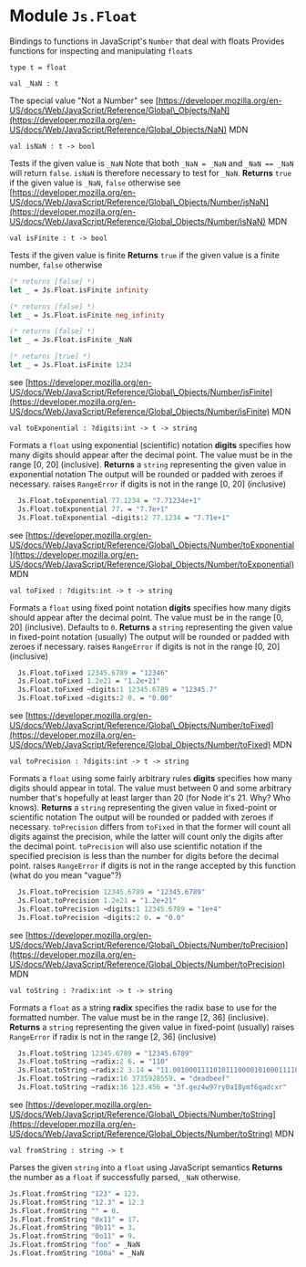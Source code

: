# Module `Js.Float`
Bindings to functions in JavaScript's `Number` that deal with floats
Provides functions for inspecting and manipulating `float`s
```
type t = float
```
```
val _NaN : t
```
The special value "Not a Number"
see [https://developer.mozilla.org/en-US/docs/Web/JavaScript/Reference/Global\_Objects/NaN](https://developer.mozilla.org/en-US/docs/Web/JavaScript/Reference/Global_Objects/NaN) MDN
```
val isNaN : t -> bool
```
Tests if the given value is `_NaN`
Note that both `_NaN = _NaN` and `_NaN == _NaN` will return `false`. `isNaN` is therefore necessary to test for `_NaN`.
**Returns** `true` if the given value is `_NaN`, `false` otherwise
see [https://developer.mozilla.org/en-US/docs/Web/JavaScript/Reference/Global\_Objects/Number/isNaN](https://developer.mozilla.org/en-US/docs/Web/JavaScript/Reference/Global_Objects/Number/isNaN) MDN
```
val isFinite : t -> bool
```
Tests if the given value is finite
**Returns** `true` if the given value is a finite number, `false` otherwise
```ocaml
(* returns [false] *)
let _ = Js.Float.isFinite infinity

(* returns [false] *)
let _ = Js.Float.isFinite neg_infinity

(* returns [false] *)
let _ = Js.Float.isFinite _NaN

(* returns [true] *)
let _ = Js.Float.isFinite 1234
```
see [https://developer.mozilla.org/en-US/docs/Web/JavaScript/Reference/Global\_Objects/Number/isFinite](https://developer.mozilla.org/en-US/docs/Web/JavaScript/Reference/Global_Objects/Number/isFinite) MDN
```
val toExponential : ?digits:int -> t -> string
```
Formats a `float` using exponential (scientific) notation
**digits** specifies how many digits should appear after the decimal point. The value must be in the range \[0, 20\] (inclusive).
**Returns** a `string` representing the given value in exponential notation
The output will be rounded or padded with zeroes if necessary.
raises `RangeError` if digits is not in the range \[0, 20\] (inclusive)
```ocaml
  Js.Float.toExponential 77.1234 = "7.71234e+1"
  Js.Float.toExponential 77. = "7.7e+1"
  Js.Float.toExponential ~digits:2 77.1234 = "7.71e+1"
```
see [https://developer.mozilla.org/en-US/docs/Web/JavaScript/Reference/Global\_Objects/Number/toExponential](https://developer.mozilla.org/en-US/docs/Web/JavaScript/Reference/Global_Objects/Number/toExponential) MDN
```
val toFixed : ?digits:int -> t -> string
```
Formats a `float` using fixed point notation
**digits** specifies how many digits should appear after the decimal point. The value must be in the range \[0, 20\] (inclusive). Defaults to `0`.
**Returns** a `string` representing the given value in fixed-point notation (usually)
The output will be rounded or padded with zeroes if necessary.
raises `RangeError` if digits is not in the range \[0, 20\] (inclusive)
```ocaml
  Js.Float.toFixed 12345.6789 = "12346"
  Js.Float.toFixed 1.2e21 = "1.2e+21"
  Js.Float.toFixed ~digits:1 12345.6789 = "12345.7"
  Js.Float.toFixed ~digits:2 0. = "0.00"
```
see [https://developer.mozilla.org/en-US/docs/Web/JavaScript/Reference/Global\_Objects/Number/toFixed](https://developer.mozilla.org/en-US/docs/Web/JavaScript/Reference/Global_Objects/Number/toFixed) MDN
```
val toPrecision : ?digits:int -> t -> string
```
Formats a `float` using some fairly arbitrary rules
**digits** specifies how many digits should appear in total. The value must between 0 and some arbitrary number that's hopefully at least larger than 20 (for Node it's 21. Why? Who knows).
**Returns** a `string` representing the given value in fixed-point or scientific notation
The output will be rounded or padded with zeroes if necessary.
`toPrecision` differs from `toFixed` in that the former will count all digits against the precision, while the latter will count only the digits after the decimal point. `toPrecision` will also use scientific notation if the specified precision is less than the number for digits before the decimal point.
raises `RangeError` if digits is not in the range accepted by this function (what do you mean "vague"?)
```ocaml
  Js.Float.toPrecision 12345.6789 = "12345.6789"
  Js.Float.toPrecision 1.2e21 = "1.2e+21"
  Js.Float.toPrecision ~digits:1 12345.6789 = "1e+4"
  Js.Float.toPrecision ~digits:2 0. = "0.0"
```
see [https://developer.mozilla.org/en-US/docs/Web/JavaScript/Reference/Global\_Objects/Number/toPrecision](https://developer.mozilla.org/en-US/docs/Web/JavaScript/Reference/Global_Objects/Number/toPrecision) MDN
```
val toString : ?radix:int -> t -> string
```
Formats a `float` as a string
**radix** specifies the radix base to use for the formatted number. The value must be in the range \[2, 36\] (inclusive).
**Returns** a `string` representing the given value in fixed-point (usually)
raises `RangeError` if radix is not in the range \[2, 36\] (inclusive)
```ocaml
  Js.Float.toString 12345.6789 = "12345.6789"
  Js.Float.toString ~radix:2 6. = "110"
  Js.Float.toString ~radix:2 3.14 = "11.001000111101011100001010001111010111000010100011111"
  Js.Float.toString ~radix:16 3735928559. = "deadbeef"
  Js.Float.toString ~radix:36 123.456 = "3f.gez4w97ry0a18ymf6qadcxr"
```
see [https://developer.mozilla.org/en-US/docs/Web/JavaScript/Reference/Global\_Objects/Number/toString](https://developer.mozilla.org/en-US/docs/Web/JavaScript/Reference/Global_Objects/Number/toString) MDN
```
val fromString : string -> t
```
Parses the given `string` into a `float` using JavaScript semantics
**Returns** the number as a `float` if successfully parsed, `_NaN` otherwise.
```ocaml
Js.Float.fromString "123" = 123.
Js.Float.fromString "12.3" = 12.3
Js.Float.fromString "" = 0.
Js.Float.fromString "0x11" = 17.
Js.Float.fromString "0b11" = 3.
Js.Float.fromString "0o11" = 9.
Js.Float.fromString "foo" = _NaN
Js.Float.fromString "100a" = _NaN
```